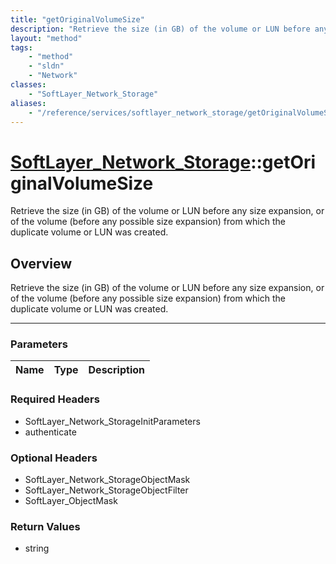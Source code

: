 ```yaml
---
title: "getOriginalVolumeSize"
description: "Retrieve the size (in GB) of the volume or LUN before any size expansion, or of the volume (before any possible size exp... "
layout: "method"
tags:
    - "method"
    - "sldn"
    - "Network"
classes:
    - "SoftLayer_Network_Storage"
aliases:
    - "/reference/services/softlayer_network_storage/getOriginalVolumeSize"
---
```

# [SoftLayer_Network_Storage](/reference/services/SoftLayer_Network_Storage)::getOriginalVolumeSize


Retrieve the size (in GB) of the volume or LUN before any size expansion, or of the volume (before any possible size expansion) from which the duplicate volume or LUN was created.


## Overview 
Retrieve the size (in GB) of the volume or LUN before any size expansion, or of the volume (before any possible size expansion) from which the duplicate volume or LUN was created.

-----

### Parameters 
|Name | Type | Description |
| --- | --- | --- |


### Required Headers
* SoftLayer_Network_StorageInitParameters
* authenticate


### Optional Headers
* SoftLayer_Network_StorageObjectMask
* SoftLayer_Network_StorageObjectFilter
* SoftLayer_ObjectMask

### Return Values
* string




